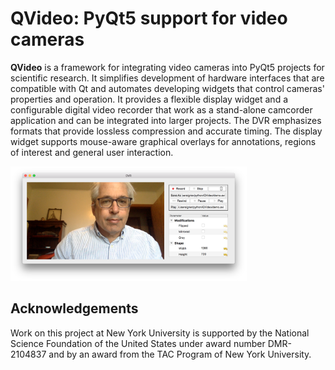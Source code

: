 # **QVideo:** PyQt5 support for video cameras

**QVideo** is a framework for integrating
video cameras into PyQt5 projects for scientific research.
It simplifies development of hardware interfaces 
that are compatible with Qt and automates developing
widgets that control cameras' properties and operation.
It provides a flexible display widget
and a configurable digital video recorder that work as
a stand-alone camcorder application and can be
integrated into larger projects.
The DVR emphasizes formats that provide lossless compression
and accurate timing.
The display widget supports mouse-aware graphical overlays for
annotations, regions of interest and general user interaction.

<img src="docs/dvrdemo.png" width="75%" alt="Interface demo">

## Acknowledgements
Work on this project at New York University is supported by
the National Science Foundation of the United States under
award number DMR-2104837 and by an award from the TAC Program of
New York University.
